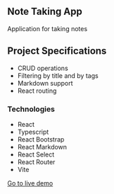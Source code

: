 ## Note Taking App

Application for taking notes

## Project Specifications

- CRUD operations
- Filtering by title and by tags
- Markdown support
- React routing

### Technologies

- React
- Typescript
- React Bootstrap
- React Markdown
- React Select
- React Router
- Vite

[Go to live demo](https://note-taking-app-pl.netlify.app/)
